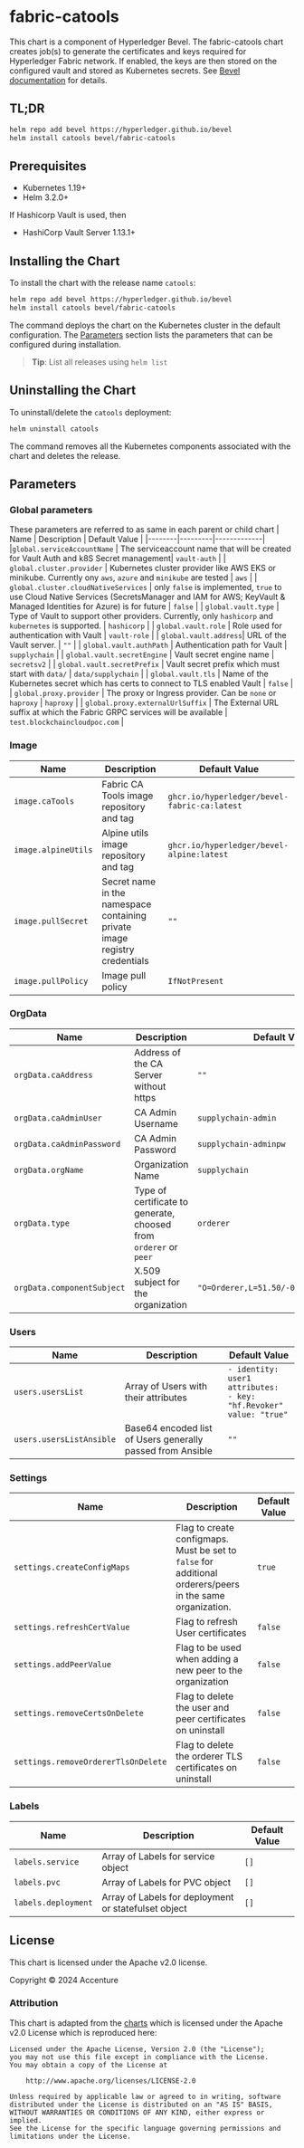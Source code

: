[//]: # (##############################################################################################)
[//]: # (Copyright Accenture. All Rights Reserved.)
[//]: # (SPDX-License-Identifier: Apache-2.0)
[//]: # (##############################################################################################)

# fabric-catools

This chart is a component of Hyperledger Bevel. The fabric-catools chart creates job(s) to generate the certificates and keys required for Hyperledger Fabric network. If enabled, the keys are then stored on the configured vault and stored as Kubernetes secrets. See [Bevel documentation](https://hyperledger-bevel.readthedocs.io/en/latest/) for details.

## TL;DR

```bash
helm repo add bevel https://hyperledger.github.io/bevel
helm install catools bevel/fabric-catools
```

## Prerequisites

- Kubernetes 1.19+
- Helm 3.2.0+

If Hashicorp Vault is used, then
- HashiCorp Vault Server 1.13.1+

## Installing the Chart

To install the chart with the release name `catools`:

```bash
helm repo add bevel https://hyperledger.github.io/bevel
helm install catools bevel/fabric-catools
```

The command deploys the chart on the Kubernetes cluster in the default configuration. The [Parameters](#parameters) section lists the parameters that can be configured during installation.

> **Tip**: List all releases using `helm list`

## Uninstalling the Chart

To uninstall/delete the `catools` deployment:

```bash
helm uninstall catools
```

The command removes all the Kubernetes components associated with the chart and deletes the release.

## Parameters

### Global parameters
These parameters are referred to as same in each parent or child chart
| Name   | Description  | Default Value |
|--------|---------|-------------|
|`global.serviceAccountName` | The serviceaccount name that will be created for Vault Auth and k8S Secret management| `vault-auth` |
| `global.cluster.provider` | Kubernetes cluster provider like AWS EKS or minikube. Currently ony `aws`, `azure` and `minikube` are tested | `aws` |
| `global.cluster.cloudNativeServices` | only `false` is implemented, `true` to use Cloud Native Services (SecretsManager and IAM for AWS; KeyVault & Managed Identities for Azure) is for future  | `false`  |
| `global.vault.type`  | Type of Vault to support other providers. Currently, only `hashicorp` and `kubernetes` is supported. | `hashicorp`    |
| `global.vault.role`  | Role used for authentication with Vault | `vault-role`    |
| `global.vault.address`| URL of the Vault server.    | `""`            |
| `global.vault.authPath`    | Authentication path for Vault  | `supplychain`            |
| `global.vault.secretEngine` | Vault secret engine name   | `secretsv2`  |
| `global.vault.secretPrefix` | Vault secret prefix which must start with `data/`   | `data/supplychain`  |
| `global.vault.tls` | Name of the Kubernetes secret which has certs to connect to TLS enabled Vault   | `false`  |
| `global.proxy.provider` | The proxy or Ingress provider. Can be `none` or `haproxy` | `haproxy` |
| `global.proxy.externalUrlSuffix` | The External URL suffix at which the Fabric GRPC services will be available | `test.blockchaincloudpoc.com` |

### Image

| Name   | Description    | Default Value   |
| -------------| ---------- | --------- |
| `image.caTools`  | Fabric CA Tools image repository and tag  | `ghcr.io/hyperledger/bevel-fabric-ca:latest` |
| `image.alpineUtils`  | Alpine utils image repository and tag | `ghcr.io/hyperledger/bevel-alpine:latest` |
| `image.pullSecret`    | Secret name in the namespace containing private image registry credentials | `""`            |
| `image.pullPolicy`    | Image pull policy | `IfNotPresent`            |

### OrgData

| Name   | Description  | Default Value |
|--------|---------|-------------|
| `orgData.caAddress` | Address of the CA Server without https | `""` |
| `orgData.caAdminUser` | CA Admin Username  | `supplychain-admin` |
| `orgData.caAdminPassword` | CA Admin Password  | `supplychain-adminpw` |
| `orgData.orgName` | Organization Name  | `supplychain` |
| `orgData.type` | Type of certificate to generate, choosed from `orderer` or `peer` | `orderer` |
| `orgData.componentSubject` | X.509 subject for the organization  | `"O=Orderer,L=51.50/-0.13/London,C=GB"` |

### Users

| Name   | Description      | Default Value |
| ----------------| ----------- | ------------- |
| `users.usersList` | Array of Users with their attributes  | `- identity: user1`<br/>`attributes:`<br/>`- key: "hf.Revoker"`<br/>`value: "true"` |
| `users.usersListAnsible` | Base64 encoded list of Users generally passed from Ansible  | `""` |

### Settings

| Name   | Description      | Default Value |
| ----------------| ----------- | ------------- |
| `settings.createConfigMaps` | Flag to create configmaps. Must be set to `false` for additional orderers/peers in the same organization. | `true` |
| `settings.refreshCertValue` | Flag to refresh User certificates  | `false` |
| `settings.addPeerValue` | Flag to be used when adding a new peer to the organization  | `false` |
| `settings.removeCertsOnDelete` | Flag to delete the user and peer certificates on uninstall  | `false` |
| `settings.removeOrdererTlsOnDelete` | Flag to delete the orderer TLS certificates on uninstall | `false` |

### Labels

| Name   | Description      | Default Value |
| ----------------| ----------- | ------------- |
| `labels.service` | Array of Labels for service object  | `[]` |
| `labels.pvc` | Array of Labels for PVC object  | `[]` |
| `labels.deployment` | Array of Labels for deployment or statefulset object  | `[]` |

## License

This chart is licensed under the Apache v2.0 license.

Copyright &copy; 2024 Accenture

### Attribution

This chart is adapted from the [charts](https://hyperledger.github.io/bevel/) which is licensed under the Apache v2.0 License which is reproduced here:

```
Licensed under the Apache License, Version 2.0 (the "License");
you may not use this file except in compliance with the License.
You may obtain a copy of the License at

    http://www.apache.org/licenses/LICENSE-2.0

Unless required by applicable law or agreed to in writing, software
distributed under the License is distributed on an "AS IS" BASIS,
WITHOUT WARRANTIES OR CONDITIONS OF ANY KIND, either express or implied.
See the License for the specific language governing permissions and
limitations under the License.
```
